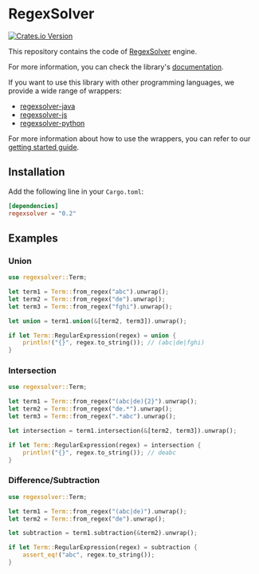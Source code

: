 # RegexSolver

[![Crates.io Version](https://img.shields.io/crates/v/regexsolver)](https://crates.io/crates/regexsolver)

This repository contains the code of [RegexSolver](https://regexsolver.com/) engine.

For more information, you can check the library's [documentation](https://docs.rs/regexsolver/latest/regexsolver/).

If you want to use this library with other programming languages, we provide a wide range of wrappers:

- [regexsolver-java](https://github.com/RegexSolver/regexsolver-java)
- [regexsolver-js](https://github.com/RegexSolver/regexsolver-js)
- [regexsolver-python](https://github.com/RegexSolver/regexsolver-python)

For more information about how to use the wrappers, you can refer to our [getting started guide](https://docs.regexsolver.com/getting-started.html).

## Installation

Add the following line in your `Cargo.toml`:

```toml
[dependencies]
regexsolver = "0.2"
```

## Examples

### Union

```rust
use regexsolver::Term;

let term1 = Term::from_regex("abc").unwrap();
let term2 = Term::from_regex("de").unwrap();
let term3 = Term::from_regex("fghi").unwrap();

let union = term1.union(&[term2, term3]).unwrap();

if let Term::RegularExpression(regex) = union {
    println!("{}", regex.to_string()); // (abc|de|fghi)
}
```

### Intersection

```rust
use regexsolver::Term;

let term1 = Term::from_regex("(abc|de){2}").unwrap();
let term2 = Term::from_regex("de.*").unwrap();
let term3 = Term::from_regex(".*abc").unwrap();

let intersection = term1.intersection(&[term2, term3]).unwrap();

if let Term::RegularExpression(regex) = intersection {
    println!("{}", regex.to_string()); // deabc
}
```

### Difference/Subtraction

```rust
use regexsolver::Term;

let term1 = Term::from_regex("(abc|de)").unwrap();
let term2 = Term::from_regex("de").unwrap();

let subtraction = term1.subtraction(&term2).unwrap();

if let Term::RegularExpression(regex) = subtraction {
    assert_eq!("abc", regex.to_string());
}
```
